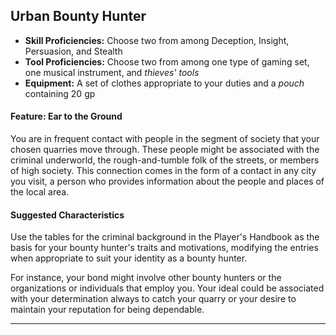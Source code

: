 ﻿## Urban Bounty Hunter

- **Skill Proficiencies:** Choose two from among Deception, Insight, Persuasion, and Stealth
- **Tool Proficiencies:** Choose two from among one type of gaming set, one musical instrument, and *thieves' tools*
- **Equipment:** A set of clothes appropriate to your duties and a *pouch* containing 20 gp

#### Feature: Ear to the Ground

You are in frequent contact with people in the segment of society that your chosen quarries move through. These people might be associated with the criminal underworld, the rough-and-tumble folk of the streets, or members of high society. This connection comes in the form of a contact in any city you visit, a person who provides information about the people and places of the local area.

#### Suggested Characteristics

Use the tables for the criminal background in the Player's Handbook as the basis for your bounty hunter's traits and motivations, modifying the entries when appropriate to suit your identity as a bounty hunter.

For instance, your bond might involve other bounty hunters or the organizations or individuals that employ you. Your ideal could be associated with your determination always to catch your quarry or your desire to maintain your reputation for being dependable.

---

